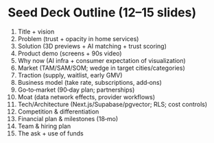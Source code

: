 # Seed Deck Outline (12–15 slides)
1. Title + vision
2. Problem (trust + opacity in home services)
3. Solution (3D previews + AI matching + trust scoring)
4. Product demo (screens + 90s video)
5. Why now (AI infra + consumer expectation of visualization)
6. Market (TAM/SAM/SOM; wedge in target cities/categories)
7. Traction (supply, waitlist, early GMV)
8. Business model (take rate, subscriptions, add‑ons)
9. Go‑to‑market (90‑day plan; partnerships)
10. Moat (data network effects, provider workflows)
11. Tech/Architecture (Next.js/Supabase/pgvector; RLS; cost controls)
12. Competition & differentiation
13. Financial plan & milestones (18‑mo)
14. Team & hiring plan
15. The ask + use of funds
